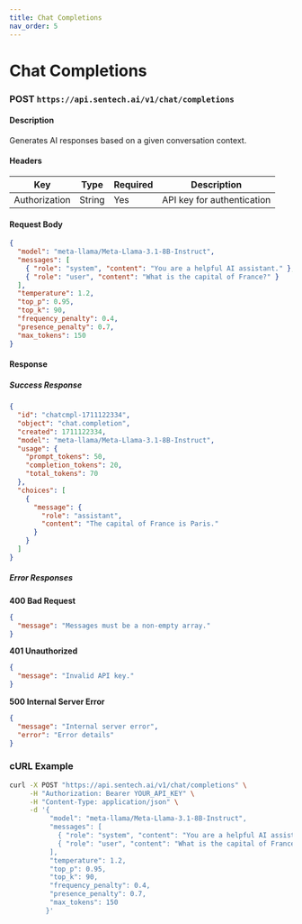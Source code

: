```yaml
---
title: Chat Completions
nav_order: 5
---
```


# Chat Completions

### **POST** `https://api.sentech.ai/v1/chat/completions`

#### **Description**
Generates AI responses based on a given conversation context.

#### **Headers**

| Key           | Type   | Required | Description                |
|--------------|--------|----------|----------------------------|
| Authorization | String | Yes      | API key for authentication |

#### **Request Body**

```json
{
  "model": "meta-llama/Meta-Llama-3.1-8B-Instruct",
  "messages": [
    { "role": "system", "content": "You are a helpful AI assistant." },
    { "role": "user", "content": "What is the capital of France?" }
  ],
  "temperature": 1.2,
  "top_p": 0.95,
  "top_k": 90,
  "frequency_penalty": 0.4,
  "presence_penalty": 0.7,
  "max_tokens": 150
}
```

#### **Response**
##### **Success Response**
```json
{
  "id": "chatcmpl-1711122334",
  "object": "chat.completion",
  "created": 1711122334,
  "model": "meta-llama/Meta-Llama-3.1-8B-Instruct",
  "usage": {
    "prompt_tokens": 50,
    "completion_tokens": 20,
    "total_tokens": 70
  },
  "choices": [
    {
      "message": {
        "role": "assistant",
        "content": "The capital of France is Paris."
      }
    }
  ]
}
```

##### **Error Responses**
**400 Bad Request**
```json
{
  "message": "Messages must be a non-empty array."
}
```

**401 Unauthorized**
```json
{
  "message": "Invalid API key."
}
```

**500 Internal Server Error**
```json
{
  "message": "Internal server error",
  "error": "Error details"
}
```

### **cURL Example**
```sh
curl -X POST "https://api.sentech.ai/v1/chat/completions" \
     -H "Authorization: Bearer YOUR_API_KEY" \
     -H "Content-Type: application/json" \
     -d '{
          "model": "meta-llama/Meta-Llama-3.1-8B-Instruct",
          "messages": [
            { "role": "system", "content": "You are a helpful AI assistant." },
            { "role": "user", "content": "What is the capital of France?" }
          ],
          "temperature": 1.2,
          "top_p": 0.95,
          "top_k": 90,
          "frequency_penalty": 0.4,
          "presence_penalty": 0.7,
          "max_tokens": 150
         }'
```

